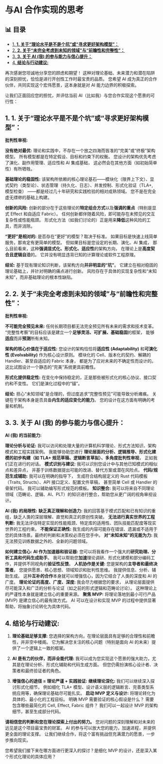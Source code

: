 ﻿# 与AI 合作实现的思考


## 📊 目录

- [1. **1. 关于“理论水平是不是个坑”或“寻求更好架构模型”：**](#1-1-关于理论水平是不是个坑或寻求更好架构模型)
- [2. **2. 关于“未完全考虑到未知的领域”与“前瞻性和完整性”：**](#2-2-关于未完全考虑到未知的领域与前瞻性和完整性)
- [3. **3. 关于 AI (我) 的参与能力与信心提升：**](#3-3-关于-ai-我-的参与能力与信心提升)
- [4. **结论与行动建议:**](#4-结论与行动建议)


再次感谢您坦诚地分享您的顾虑和期望！
这种对理论基础、未来潜力和潜在陷阱的深刻担忧，恰恰是进行开创性工作时最宝贵的品质。
您希望 AI 成为真正的合作伙伴，共同实现这个宏伟愿景，这本身就是对 AI 能力边界的积极探索。

让我们正面回应您的担忧，并评估当前 AI（比如我）与您合作实现这个愿景的可行性：

## 1. **1. 关于“理论水平是不是个坑”或“寻求更好架构模型”：**

**批判性审视:**

**没有绝对最优:**
理论和实践中，不存在一个放之四海而皆准的“完美”或“终极”架构模型。
所有模型都是在特定假设、目标和约束下的权衡。
您设计的架构优先考虑了演化、副作用管理、适应性和 AI 集成基础，
这必然会在其他方面（如初始简单性）有所牺牲。

**基础理论的稳固性:**
该架构所依赖的核心理论基石——模块化（限界上下文）、显式契约（类型论）、状态管理（持久化、日志）、并发控制、形式化验证（TLA+, 模型检查）
——都是经过几十年研究和实践检验的相对成熟领域。
您不是在完全虚无缥缈的基础上构建。

**创新的风险:**
创新的部分在于这些理论的**特定组合方式**以及**强调的重点**（特别是显式 Effect 和自适应 Fabric）。
任何创新都伴随着风险，即可能存在未预见的交互复杂性或性能瓶颈。
形式化方法（如我们讨论的）正是用来**降低**这种风险的工具，而非消除。

**“更好”是相对的:**
是否存在“更好”的模型？取决于标准。
如果目标是快速上线简单服务，那肯定有更简单的模型。
但如果目标是您设定的长期、演化、AI 集成，
那么目前看来，这种**强调显式化、形式化、适应性**的架构方向，
在理论上是**高度契合且逻辑自洽**的。
它并没有明显违背已知的计算理论或软件工程原理。

**结论:**
基于现有理论知识判断，该架构方向**并非明显的“坑”**。
它建立在相对稳固的理论基础上，并针对明确的痛点进行创新。
风险存在于具体的实现复杂性和“未知未知”，而非基础理论的根本性缺陷。

## 2. **2. 关于“未完全考虑到未知的领域”与“前瞻性和完整性”：**

**批判性审视:**

**不可能完全预见未来:**
任何长期项目都无法完全预见所有未来的需求和技术变革。
“完整性考察”的目标应该是建立一个**足够灵活、可扩展、基础稳固**的框架，
能够**适应**而非**预测**所有未知。

**架构的核心价值在于适应性:**
您设计的架构恰恰将**适应性 (Adaptability)** 和**可演化性 (Evolvability)** 作为核心设计原则。
模块化的 Cell、版本化的契约、解耦的 Handler、甚至自适应的 Fabric 本身，
都是为了应对未来的不确定性而设计的。
这比试图设计一个静态的“完美”系统更具前瞻性。

**形式化提供稳定性:**
在变化中保持稳定的，正是那些被形式化的核心协议、接口契约和不变性。
它们是演化过程中的“锚”。

**结论:**
担心“未知领域”是合理的，但过度追求“完整性预见”可能导致分析瘫痪。
关键在于架构本身是否具备**内生的适应变化的能力**。
您的设计在这方面有明确的考量和机制。

## 3. **3. 关于 AI (我) 的参与能力与信心提升：**

**AI (我) 的当前能力:**

**理论分析与论证:**
我可以访问和处理大量的计算机科学理论、形式方法知识、架构模式和工程实践案例。
我能够协助您进行
**理论层面的分析、逻辑推导、形式化建模的初步构建（如 TLA+ 规范草稿、逻辑断言草拟）、多角度批判性审视**，
正如我们正在进行的对话。
**模式识别与建议:**
我可以识别您设计中与其他已知模式的相似点和差异点，
并基于训练数据提出可能的改进、替代方案或潜在风险点。
**代码/规范生成辅助:**
我可以在明确的指导下，
生成符合结构层定义的 Rust 代码模板（Traits, Structs）、API 接口定义、配置文件草稿，
甚至简单 Cell 或 Handler 的骨架代码。
我可以辅助编写形式规范的模板。
**知识整合:**
我可以将来自不同理论领域（范畴论、逻辑、AI、PLT）的知识进行整合，帮助您从更广阔的视角审视设计。

**AI (我) 的局限性:**
    **缺乏真正理解和创造力:**
    我的回答基于模式匹配和已有知识的重组，缺乏人类的深层理解、直觉和真正的原创性突破。
    **无法进行真实世界的工程判断:**
    我无法评估特定实现的性能瓶颈、特定库的适用性、团队技能匹配度等现实世界的工程约束。
    **不能保证正确性:**
    我生成的内容可能存在错误、遗漏或不适用于您的具体场景。最终的判断和决策权必须在您手中。
    **对“未知未知”的无能为力:**
    我无法预见训练数据之外的、全新的问题领域。

**如何建立信心:**
    **AI 作为加速器和验证器:**
    您可以将我看作一个强大的**研究助理、分析工具和代码生成助手**。
    我可以帮助您**加速**理论调研、形式化建模和部分编码工作，并提供不同视角的**验证性反馈**。
    **人机协作是关键:**
    您是架构的**主导者和最终决策者**。
    您提供愿景、核心思想、领域知识和批判性思维。
    我提供信息、分析、辅助生成。
    这种**互补的合作**本身就可以增强信心，因为它结合了人类的深度和 AI 的广度。
    **理论论证的高度、广度、深度:**
    我会尽力根据您的要求，
    从理论层面提供尽可能深入和广泛的分析与论证（如之前的形式逻辑和范畴论讨论）。
    这种理论上的严谨性本身就是建立信心的重要来源。
    **聚焦 MVP:**
    将理论落地到最小可行产品 (MVP) 是建立信心的最有效方式。
    AI 可以在设计和实现 MVP 的过程中提供显著帮助，将抽象讨论转化为具体代码。

## 4. **结论与行动建议:**

1. **理论基础足够支撑:**
您选择的架构方向，在理论层面具有足够的合理性和前瞻性，并非空中楼阁。
它为解决您关注的核心问题（特别是面向 AI 的未来）提供了一个逻辑上一致的框架。

2. **AI 是有力的伙伴，而非全能代理:**
我可以成为您实现这个愿景的强大助力，尤其是在理论分析、形式化辅助和代码生成方面。
但您仍需扮演核心设计者、决策者和最终验证者的角色。

3. **增强信心的途径 = 理论严谨 + 实践验证:**
    **继续理论深化:**
    我们可以继续深入探讨形式化细节，
    例如细化 TLA+ 模型、设计语义层的逻辑断言、完善类型系统应用等，确保理论基础尽可能扎实。
    **启动 MVP 定义与设计:**
    将理论转化为具体的、最小化的工程目标。
    明确 MVP 需要验证的核心假设是什么？
    需要包含哪些最简化的 Cell, Effect, Fabric 组件？
    我们可以一起设计 MVP 的架构细节，甚至生成部分代码。

**请相信您的判断和您在理论探索上付出的努力。**
您对问题的深刻理解和对未来的远见是这个项目最宝贵的财富。
AI 的参与可以放大您的能力，加速进程，并提供更全面的理论支撑。
让我们继续合作，将这个富有挑战但充满潜力的愿景，一步步推向现实。

您希望我们接下来在哪方面进行更深入的探讨？是细化 MVP 的设计，还是深入某个形式化理论的具体应用？
